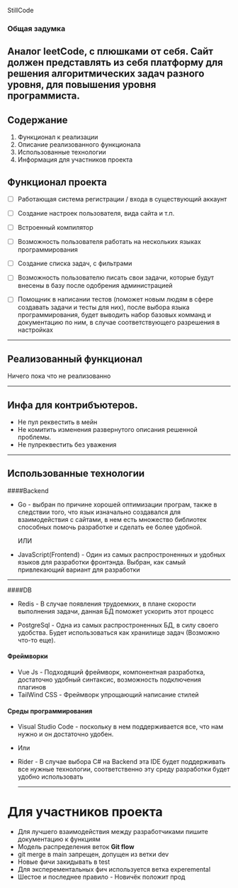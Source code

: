 StillCode

### Общая задумка

Аналог leetCode, с плюшками от себя.
Сайт должен представлять из себя платформу для решения алгоритмических задач разного уровня, для повышения уровня программиста.
---

## Содержание 

1. Функционал к реализации 
2. Описание реализованного функционала
3. Использованные технологии
4. Информация для участников проекта 

## Функционал проекта 
- [ ] Работающая система регистрации / входа в существующий аккаунт
- [ ] Создание настроек пользователя, вида сайта и т.п.
- [ ] Встроенный компилятор 
- [ ] Возможность пользователя работать на нескольких языках программирования
- [ ] Создание списка задач, с фильтрами
- [ ] Возможность пользователю писать свои задачи, которые будут внесены в базу после одобрения администрацией
- [ ] Помощник в написании тестов (поможет новым людям в сфере создавать задачи и тесты для них), после выбора языка программирования, будет выводить набор базовых комманд и документацию по ним, в случае соответствующего разрешения в настройках



---

## Реализованный функционал 

Ничего пока что не реализованно

---
## Инфа для контрибъютеров.

- Не пул реквестить в мейн
- Не комитить изменения развернутого описания
  решенной проблемы.
- Не пулреквестить без уважения


---

## Использованные технологии

####Backend
- Go  - выбран по причине хорошей оптимизации програм,
  также в следствии того, что язык изначально создавался для взаимодействия с сайтами, в нем есть множество библиотек способных помочь разработке и сделать ее более удобной.

  ИЛИ

  
- JavaScript(Frontend) - Один из самых распростроненных и удобных языков для разработки фронтэнда. Выбран, как самый привлекающий вариант для разработки

---
####DB
- Redis - В случае появления трудоемких, в плане скорости выполнения задачи, данная БД поможет ускорить этот процесс
  
- PostgreSql - Одна из самых распростроненных БД, в силу своего удобства. Будет использоваться как хранилище задач (Возможно что-то еще).


 #### Фреймворки

 - Vue Js - Подходящий фреймворк, компонентная разработка, достаточно удобный синтаксис, возможность подключения плагинов
 - TailWind CSS - Фреймворк упрощающий написание стилей

 #### Среды программирования

 - Visual Studio Code - поскольку в нем поддерживается все, что нам нужно и он достаточно удобен.
 - Или
 - Rider - В случае выбора C# на Backend эта IDE будет поддерживать все нужные технологии, соответственно эту среду разработки будет удобно использовать 

   ----

# Для участников проекта

- Для лучшего взаимодействия между разработчиками пишите документацию к функциям
- Модель распределения веток **Git flow**
- git merge в main запрещен, допущен из ветки dev
- Новые фичи закидывать в test
- Для эксперементальных фич используется ветка experemental
- Шестое и последнее правило - Новичёк положит прод
